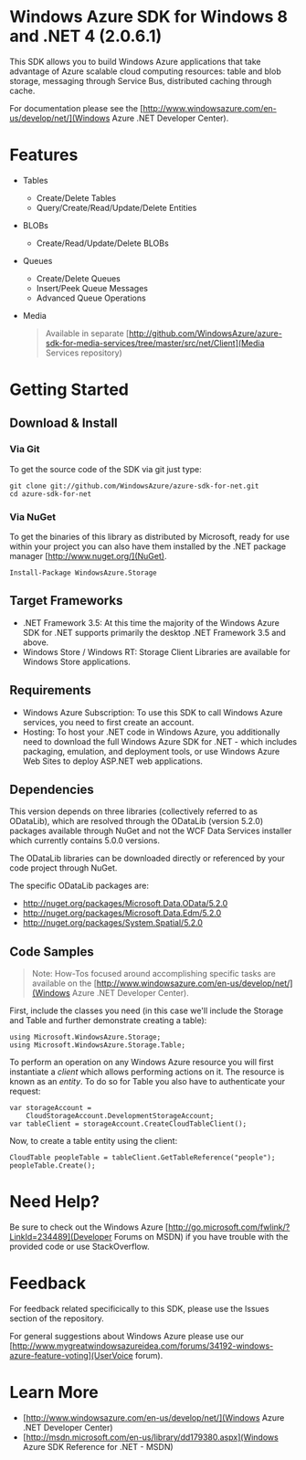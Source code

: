 # Windows Azure SDK for Windows 8 and .NET 4 (2.0.6.1)

This SDK allows you to build Windows Azure applications that take advantage of
Azure scalable cloud computing resources: table and blob storage, messaging through
Service Bus, distributed caching through cache.

For documentation please see the [http://www.windowsazure.com/en-us/develop/net/](Windows Azure .NET Developer Center).

# Features

- Tables
    - Create/Delete Tables
    - Query/Create/Read/Update/Delete Entities
- BLOBs
    - Create/Read/Update/Delete BLOBs
- Queues
    - Create/Delete Queues
    - Insert/Peek Queue Messages
    - Advanced Queue Operations
- Media

    > Available in separate [http://github.com/WindowsAzure/azure-sdk-for-media-services/tree/master/src/net/Client](Media Services repository)

# Getting Started

## Download & Install

### Via Git

To get the source code of the SDK via git just type:

```
git clone git://github.com/WindowsAzure/azure-sdk-for-net.git
cd azure-sdk-for-net
```

### Via NuGet

To get the binaries of this library as distributed by Microsoft, ready for use
within your project you can also have them installed by the .NET package manager [http://www.nuget.org/](NuGet).

`Install-Package WindowsAzure.Storage`

## Target Frameworks

- .NET Framework 3.5: At this time the majority of the Windows Azure SDK for .NET supports primarily the desktop .NET Framework 3.5 and above.
- Windows Store / Windows RT: Storage Client Libraries are available for Windows Store applications.

## Requirements

- Windows Azure Subscription: To use this SDK to call Windows Azure services, you need to first create an account.
- Hosting: To host your .NET code in Windows Azure, you additionally need to download the full Windows Azure SDK for .NET - which includes packaging,
    emulation, and deployment tools, or use Windows Azure Web Sites to deploy ASP.NET web applications.

## Dependencies

This version depends on three libraries (collectively referred to as ODataLib), which are resolved through the ODataLib (version 5.2.0) packages available through NuGet and not the WCF Data Services installer which currently contains 5.0.0 versions.  

The ODataLib libraries can be downloaded directly or referenced by your code project through NuGet.  

The specific ODataLib packages are:

- http://nuget.org/packages/Microsoft.Data.OData/5.2.0
- http://nuget.org/packages/Microsoft.Data.Edm/5.2.0
- http://nuget.org/packages/System.Spatial/5.2.0

## Code Samples

> Note:
> How-Tos focused around accomplishing specific tasks are available on the [http://www.windowsazure.com/en-us/develop/net/](Windows Azure .NET Developer Center).

First, include the classes you need (in this case we'll include the Storage and Table
and further demonstrate creating a table):

```
using Microsoft.WindowsAzure.Storage;
using Microsoft.WindowsAzure.Storage.Table;
```

To perform an operation on any Windows Azure resource you will first instantiate
a *client* which allows performing actions on it. The resource is known as an 
*entity*. To do so for Table you also have to authenticate your request:

```
var storageAccount = 
    CloudStorageAccount.DevelopmentStorageAccount;
var tableClient = storageAccount.CreateCloudTableClient();
```

Now, to create a table entity using the client:

```
CloudTable peopleTable = tableClient.GetTableReference("people");
peopleTable.Create();
```

# Need Help?
Be sure to check out the Windows Azure [http://go.microsoft.com/fwlink/?LinkId=234489](Developer Forums on MSDN) if you have trouble with the provided code or use 
StackOverflow.

# Feedback

For feedback related specificically to this SDK, please use the Issues section of the repository.

For general suggestions about Windows Azure please use our [http://www.mygreatwindowsazureidea.com/forums/34192-windows-azure-feature-voting](UserVoice forum).

# Learn More

- [http://www.windowsazure.com/en-us/develop/net/](Windows Azure .NET Developer Center)
- [http://msdn.microsoft.com/en-us/library/dd179380.aspx](Windows Azure SDK Reference for .NET - MSDN)

